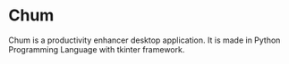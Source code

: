 # Chum
Chum is a productivity enhancer desktop application. It is made in Python Programming Language with tkinter framework.
